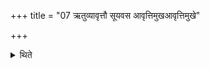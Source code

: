 +++
title = "07 ऋतुव्यावृत्तौ सूयवस आवृत्तिमुखआवृत्तिमुखे"

+++

<details><summary>थिते</summary>

7. Or he should perform it at the time of change of the season, or when there is a good grass (i.e. during rainy season) or at the time of solstice.
</details>
